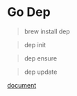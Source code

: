 # Go Dep

> brew install dep

> dep init

> dep ensure

> dep update

[document](https://github.com/golang/dep)
